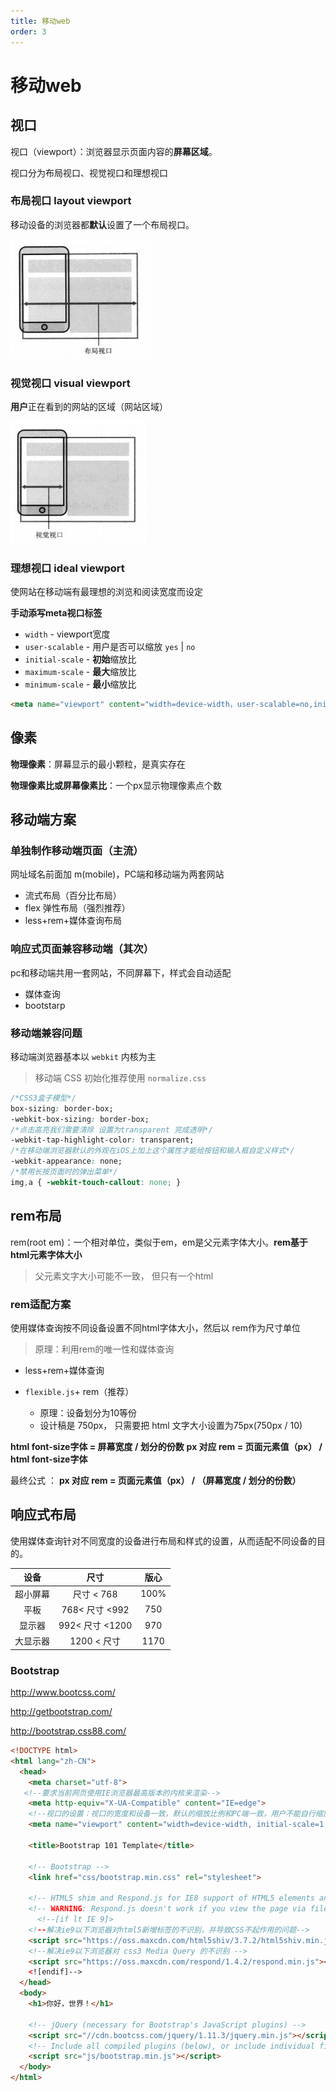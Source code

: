 ```yaml
---
title: 移动web
order: 3
---
```


# 移动web

## 视口

视口（viewport）：浏览器显示页面内容的**屏幕区域**。 

视口分为布局视口、视觉视口和理想视口

### 布局视口 layout viewport

移动设备的浏览器都**默认**设置了一个布局视口。

<img src="mobile.assets/2.png" alt="2" style="zoom: 67%;" />

### 视觉视口 visual viewport

**用户**正在看到的网站的区域（网站区域）

<img src="mobile.assets/3.png" alt="3" style="zoom: 67%;" />

### 理想视口 ideal viewport

使网站在移动端有最理想的浏览和阅读宽度而设定

**手动添写meta视口标签**

- `width` - viewport宽度
- `user-scalable` -  用户是否可以缩放 `yes` | `no`
- `initial-scale` - **初始**缩放比
- `maximum-scale` - **最大**缩放比
- `minimum-scale` - **最小**缩放比

```html
<meta name="viewport" content="width=device-width，user-scalable=no,initial-scale=l.0,maximum-scale=l.0,minimum-scale=l.0">
```

## 像素

**物理像素**：屏幕显示的最小颗粒，是真实存在

**物理像素比或屏幕像素比**：一个px显示物理像素点个数

## 移动端方案

### 单独制作移动端页面（主流）

网址域名前面加 m(mobile)，PC端和移动端为两套网站

- 流式布局（百分比布局）
- flex 弹性布局（强烈推荐）
- less+rem+媒体查询布局

### 响应式页面兼容移动端（其次）

pc和移动端共用一套网站，不同屏幕下，样式会自动适配

- 媒体查询
- bootstarp

### 移动端兼容问题

移动端浏览器基本以 `webkit` 内核为主

> 移动端 CSS 初始化推荐使用 `normalize.css` 

```css
/*CSS3盒子模型*/
box-sizing: border-box;
-webkit-box-sizing: border-box;
/*点击高亮我们需要清除 设置为transparent 完成透明*/
-webkit-tap-highlight-color: transparent;
/*在移动端浏览器默认的外观在iOS上加上这个属性才能给按钮和输入框自定义样式*/
-webkit-appearance: none;
/*禁用长按页面时的弹出菜单*/
img,a { -webkit-touch-callout: none; }
```

## rem布局

rem(root em)：一个相对单位，类似于em，em是父元素字体大小。**rem基于html元素字体大小**

> 父元素文字大小可能不一致， 但只有一个html

### rem适配方案

使用媒体查询按不同设备设置不同html字体大小，然后以 rem作为尺寸单位

> 原理：利用rem的唯一性和媒体查询

- less+rem+媒体查询

- `flexible.js`+ rem（推荐）
  - 原理：设备划分为10等份
  - 设计稿是 750px， 只需要把 html 文字大小设置为75px(750px / 10) 

**html font-size字体 = 屏幕宽度 / 划分的份数**
**px 对应 rem =  页面元素值（px） /  html font-size字体**

最终公式 ：  **px 对应 rem =  页面元素值（px） /  （屏幕宽度 /  划分的份数）**



## 响应式布局

使用媒体查询针对不同宽度的设备进行布局和样式的设置，从而适配不同设备的目的。

|   设备   |      尺寸       | 版心 |
| :------: | :-------------: | :--: |
| 超小屏幕 |   尺寸 < 768    | 100% |
|   平板   | 768< 尺寸 <992  | 750  |
|  显示器  | 992< 尺寸 <1200 | 970  |
| 大显示器 |   1200 < 尺寸   | 1170 |

### Bootstrap

http://www.bootcss.com/

http://getbootstrap.com/

http://bootstrap.css88.com/

```html
<!DOCTYPE html>
<html lang="zh-CN">
  <head>
    <meta charset="utf-8">
   <!--要求当前网页使用IE浏览器最高版本的内核来渲染-->
	<meta http-equiv="X-UA-Compatible" content="IE=edge">
	<!--视口的设置：视口的宽度和设备一致，默认的缩放比例和PC端一致，用户不能自行缩放-->
	<meta name="viewport" content="width=device-width, initial-scale=1, user-scalable=0">

    <title>Bootstrap 101 Template</title>

    <!-- Bootstrap -->
    <link href="css/bootstrap.min.css" rel="stylesheet">

    <!-- HTML5 shim and Respond.js for IE8 support of HTML5 elements and media queries -->
    <!-- WARNING: Respond.js doesn't work if you view the page via file:// -->
      <!--[if lt IE 9]>
	<!--解决ie9以下浏览器对html5新增标签的不识别，并导致CSS不起作用的问题-->
	<script src="https://oss.maxcdn.com/html5shiv/3.7.2/html5shiv.min.js"></script>
	<!--解决ie9以下浏览器对 css3 Media Query 的不识别 -->
	<script src="https://oss.maxcdn.com/respond/1.4.2/respond.min.js"></script>
	<![endif]-->
  </head>
  <body>
    <h1>你好，世界！</h1>

    <!-- jQuery (necessary for Bootstrap's JavaScript plugins) -->
    <script src="//cdn.bootcss.com/jquery/1.11.3/jquery.min.js"></script>
    <!-- Include all compiled plugins (below), or include individual files as needed -->
    <script src="js/bootstrap.min.js"></script>
  </body>
</html>
```

# 
